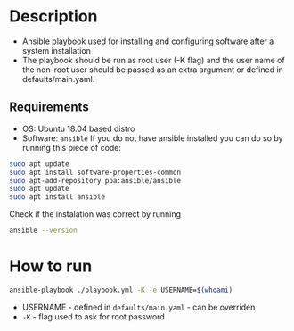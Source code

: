 # Description
- Ansible playbook used for installing and configuring software after a system installation
- The playbook should be run as root user (-K flag) and the user name of the non-root user should be passed as an extra argument or defined in defaults/main.yaml.


## Requirements
- OS: Ubuntu 18.04 based distro
- Software: ```ansible```
If you do not have ansible installed you can do so by running this piece of code:
```bash
sudo apt update
sudo apt install software-properties-common
sudo apt-add-repository ppa:ansible/ansible
sudo apt update
sudo apt install ansible
```

Check if the instalation was correct by running
```bash
ansible --version
```


# How to run
```bash
ansible-playbook ./playbook.yml -K -e USERNAME=$(whoami)
```
- USERNAME - defined in ```defaults/main.yaml``` - can be overriden
- ```-K``` - flag used to ask for root password